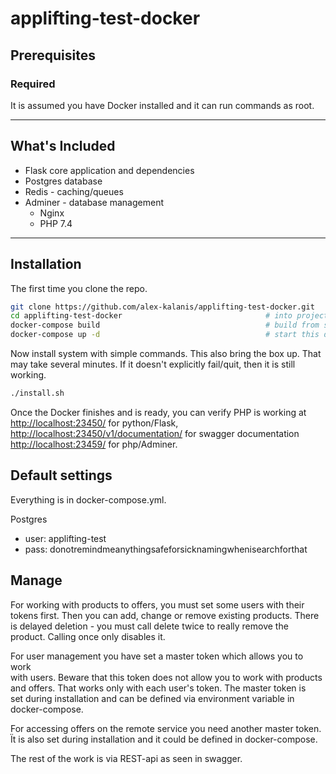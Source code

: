# applifting-test-docker

## Prerequisites

### Required

It is assumed you have Docker installed and it can run commands as root.

---

## What's Included

* Flask core application and dependencies
* Postgres database
* Redis - caching/queues
* Adminer - database management
  * Nginx
  * PHP 7.4

---

## Installation

The first time you clone the repo.

```bash
git clone https://github.com/alex-kalanis/applifting-test-docker.git
cd applifting-test-docker                                # into project
docker-compose build                                     # build from sources
docker-compose up -d                                     # start this docker
```

Now install system with simple commands. This also bring the box up.
That may take several minutes. If it doesn't explicitly
fail/quit, then it is still working.

```bash
./install.sh
```

Once the Docker finishes and is ready, you can verify PHP is working at
[http://localhost:23450/](http://localhost:23450/) for python/Flask,
[http://localhost:23450/v1/documentation/](http://localhost:23450/v1/documentation) for swagger documentation
[http://localhost:23459/](http://localhost:23459/) for php/Adminer.

## Default settings

Everything is in docker-compose.yml.

Postgres
* user: applifting-test
* pass: donotremindmeanythingsafeforsicknamingwhenisearchforthat

## Manage

For working with products to offers, you must set some users with their  
tokens first. Then you can add, change or remove existing products. There  
is delayed deletion - you must call delete twice to really remove the  
product. Calling once only disables it.

For user management you have set a master token which allows you to work  
with users. Beware that this token does not allow you to work with products  
and offers. That works only with each user's token. The master token is  
set during installation and can be defined via environment variable in  
docker-compose.

For accessing offers on the remote service you need another master token.  
Ït is also set during installation and it could be defined in docker-compose.

The rest of the work is via REST-api as seen in swagger.
